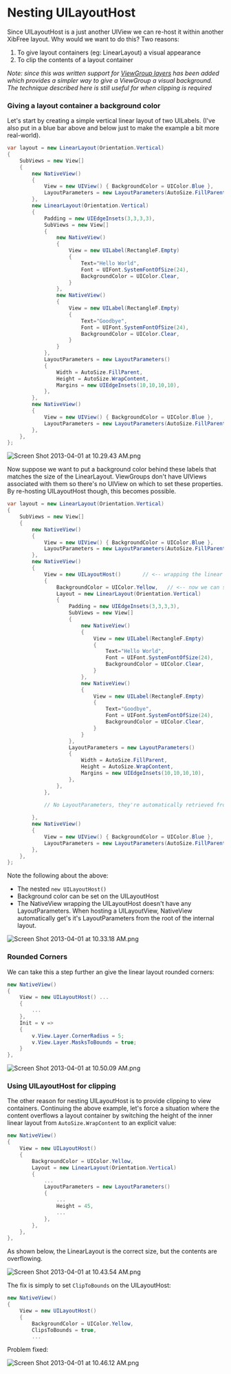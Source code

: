 # Nesting UILayoutHost

Since UILayoutHost is a just another UIView we can re-host it within another XibFree layout.  Why would we want to do this?  Two reasons:

1. To give layout containers (eg: LinearLayout) a visual appearance
2. To clip the contents of a layout container

*Note: since this was written support for [ViewGroup layers](viewgroup_layers.md) has been added which provides a simpler way to give a ViewGroup a visual background.  The technique described here is still useful for when clipping is required*

### Giving a layout container a background color

Let's start by creating a simple vertical linear layout of two UILabels.  (I've also put in a blue bar above and below just to make the example a bit more real-world).

```C#
var layout = new LinearLayout(Orientation.Vertical)
{
	SubViews = new View[] 
	{
		new NativeView()
		{
			View = new UIView()	{ BackgroundColor = UIColor.Blue },
			LayoutParameters = new LayoutParameters(AutoSize.FillParent, 50),
		},
		new LinearLayout(Orientation.Vertical)
		{
			Padding = new UIEdgeInsets(3,3,3,3),
			SubViews = new View[]
			{
				new NativeView()
				{
					View = new UILabel(RectangleF.Empty)
					{
						Text="Hello World",
						Font = UIFont.SystemFontOfSize(24),
						BackgroundColor = UIColor.Clear,
					}
				},
				new NativeView()
				{
					View = new UILabel(RectangleF.Empty)
					{
						Text="Goodbye",
						Font = UIFont.SystemFontOfSize(24),
						BackgroundColor = UIColor.Clear,
					}
				}
			},
			LayoutParameters = new LayoutParameters()
			{
				Width = AutoSize.FillParent,
				Height = AutoSize.WrapContent,
				Margins = new UIEdgeInsets(10,10,10,10),
			},
		},
		new NativeView()
		{
			View = new UIView()	{ BackgroundColor = UIColor.Blue },
			LayoutParameters = new LayoutParameters(AutoSize.FillParent, 50),
		},
	},
};
```

![Screen Shot 2013-04-01 at 10.29.43 AM.png](<Screen Shot 2013-04-01 at 10.29.43 AM.png>)

Now suppose we want to put a background color behind these labels that matches the size of the LinearLayout.  ViewGroups don't have UIViews associated with them so there's no UIView on which to set these properties.  By re-hosting UILayoutHost though, this becomes possible.

```C#
var layout = new LinearLayout(Orientation.Vertical)
{
	SubViews = new View[] 
	{
		new NativeView()
		{
			View = new UIView()	{ BackgroundColor = UIColor.Blue },
			LayoutParameters = new LayoutParameters(AutoSize.FillParent, 50),
		},
		new NativeView()
		{
			View = new UILayoutHost()		// <-- wrapping the linear layout in a UILayoutHost
			{
				BackgroundColor = UIColor.Yellow,	// <-- now we can set it's background color
				Layout = new LinearLayout(Orientation.Vertical)
				{
					Padding = new UIEdgeInsets(3,3,3,3),
					SubViews = new View[]
					{
						new NativeView()
						{
							View = new UILabel(RectangleF.Empty)
							{
								Text="Hello World",
								Font = UIFont.SystemFontOfSize(24),
								BackgroundColor = UIColor.Clear,
							}
						},
						new NativeView()
						{
							View = new UILabel(RectangleF.Empty)
							{
								Text="Goodbye",
								Font = UIFont.SystemFontOfSize(24),
								BackgroundColor = UIColor.Clear,
							}
						}
					},
					LayoutParameters = new LayoutParameters()
					{
						Width = AutoSize.FillParent,
						Height = AutoSize.WrapContent,
						Margins = new UIEdgeInsets(10,10,10,10),
					},
				},
			},

			// No LayoutParameters, they're automatically retrieved from the inner host.
			
		},
		new NativeView()
		{
			View = new UIView()	{ BackgroundColor = UIColor.Blue },
			LayoutParameters = new LayoutParameters(AutoSize.FillParent, 50),
		},
	},
};
```

Note the following about the above:

* The nested `new UILayoutHost()`
* Background color can be set on the UILayoutHost
* The NativeView wrapping the UILayoutHost doesn't have any LayoutParameters.  When hosting a UILayoutView, NativeView automatically get's it's LayoutParameters from the root of the internal layout.


![Screen Shot 2013-04-01 at 10.33.18 AM.png](<Screen Shot 2013-04-01 at 10.33.18 AM.png>)

### Rounded Corners

We can take this a step further an give the linear layout rounded corners:

```C#
new NativeView()
{
	View = new UILayoutHost() ...
	{
		...
	},
	Init = v =>
	{
		v.View.Layer.CornerRadius = 5;
		v.View.Layer.MasksToBounds = true;
	}
},
```


![Screen Shot 2013-04-01 at 10.50.09 AM.png](<Screen Shot 2013-04-01 at 10.50.09 AM.png>)

### Using UILayoutHost for clipping

The other reason for nesting UILayoutHost is to provide clipping to view containers.  Continuing the above example, let's force a situation where the content overflows a layout container by switching the height of the inner linear layout from `AutoSize.WrapContent` to an explicit value:

```C#
new NativeView()
{
	View = new UILayoutHost()
	{
		BackgroundColor = UIColor.Yellow,
		Layout = new LinearLayout(Orientation.Vertical)
		{
			...
			LayoutParameters = new LayoutParameters()
			{
				...
				Height = 45,
				...
			},
		},
	},
},
```

As shown below, the LinearLayout is the correct size, but the contents are overflowing.

![Screen Shot 2013-04-01 at 10.43.54 AM.png](<Screen Shot 2013-04-01 at 10.43.54 AM.png>)

The fix is simply to set `ClipToBounds` on the UILayoutHost:

```C#
new NativeView()
{
	View = new UILayoutHost()
	{
		BackgroundColor = UIColor.Yellow,
		ClipsToBounds = true,
		...
```

Problem fixed:

![Screen Shot 2013-04-01 at 10.46.12 AM.png](<Screen Shot 2013-04-01 at 10.46.12 AM.png>)




